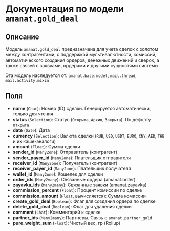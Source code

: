 # Документация по модели `amanat.gold_deal`

## Описание
Модель `amanat.gold_deal` предназначена для учета сделок с золотом между контрагентами, с поддержкой мультивалютности, комиссий, автоматического создания ордеров, денежных движений и сверок, а также связей с заявками, ордерами и другими сущностями системы.

Эта модель наследуется от: `amanat.base.model`, `mail.thread`, `mail.activity.mixin`

## Поля
- **name** (`Char`): Номер (ID) сделки. Генерируется автоматически, только для чтения
- **status** (`Selection`): Статус (`Открыта`, `Архив`, `Закрыта`). По дефолту `Открыта`
- **date** (`Date`): Дата
- **currency** (`Selection`): Валюта сделки (`RUB`, `USD`, `USDT`, `EURO`, `CNY`, `AED`, `THB` и их кэше-аналоги)
- **amount** (`Float`): Сумма сделки
- **sender_id** (`Many2one`): Отправитель (контрагент)
- **sender_payer_id** (`Many2one`): Плательщик отправителя
- **receiver_id** (`Many2one`): Получатель (контрагент)
- **receiver_payer_id** (`Many2one`): Плательщик получателя
- **wallet_id** (`Many2one`): Кошелек для сделки
- **order_ids** (`Many2many`): Связанные ордера (amanat.order)
- **zayavka_ids** (`Many2many`): Связанные заявки (amanat.zayavka)
- **commission_percent** (`Float`): Процент комиссии по сделке
- **commission_amount** (`Float`, вычисляется): Сумма комиссии
- **create_gold_deal** (`Boolean`): Флаг для создания ордера по сделке
- **delete_gold_deal** (`Boolean`): Флаг для удаления сделки
- **comment** (`Chat`): Комментарий к сделке
- **partner_ids** (`Many2many`): Партнеры. Связь с `amanat.partner_gold`
- **pure_weight_sum** (`Float`): Чистый вес, гр (Rollup)